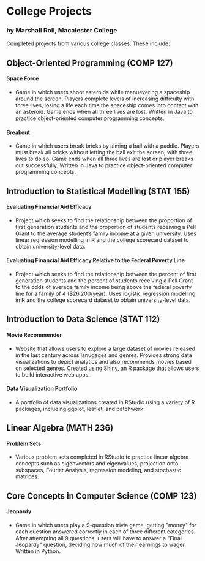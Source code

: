 # College Projects
### by Marshall Roll, Macalester College

Completed projects from various college classes. These include:

## Object-Oriented Programming (COMP 127)

#### Space Force 
* Game in which users shoot asteroids while manuevering a spaceship around the screen. Players complete levels of increasing difficulty with three lives, losing a life each time the spaceship comes into contact with an asteroid. Game ends when all three lives are lost. Written in Java to practice object-oriented computer programming concepts. 

#### Breakout 
* Game in which users break bricks by aiming a ball with a paddle. Players must break all bricks without letting the ball exit the screen, with three lives to do so. Game ends when all three lives are lost or player breaks out successfully. Written in Java to practice object-oriented computer programming concepts. 

## Introduction to Statistical Modelling (STAT 155)

#### Evaluating Financial Aid Efficacy
* Project which seeks to find the relationship between the proportion of first generation students and the proportion of students receiving a Pell Grant to the average student’s family income at a given university. Uses linear regression modelling in R and the college scorecard dataset to obtain university-level data.

#### Evaluating Financial Aid Efficacy Relative to the Federal Poverty Line
* Project which seeks to find the relationship between the percent of first generation students and the percent of students receiving a Pell Grant to the odds of average family income being above the federal poverty line for a family of 4 ($26,200/year). Uses logistic regression modelling in R and the college scorecard dataset to obtain university-level data. 

## Introduction to Data Science (STAT 112)

#### Movie Recommender
* Website that allows users to explore a large dataset of movies released in the last century across lanugages and genres. Provides strong data visualizations to depict analytics and also recommends movies based on selected genres. Created using Shiny, an R package that allows users to build interactive web apps.

#### Data Visualization Portfolio
* A portfolio of data visualizations created in RStudio using a variety of R packages, including ggplot, leaflet, and patchwork. 

## Linear Algebra (MATH 236)

#### Problem Sets
* Various problem sets completed in RStudio to practice linear algebra concepts such as eigenvectors and eigenvalues, projection onto subspaces, Fourier Analysis, regression modeling, and stochastic matrices. 

## Core Concepts in Computer Science (COMP 123)

#### Jeopardy
* Game in which users play a 9-question trivia game, getting "money" for each question answered correctly in each of three different categories. After attempting all 9 questions, users will have to answer a "Final Jeopardy" question, deciding how much of their earnings to wager. Written in Python.
